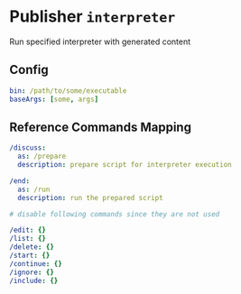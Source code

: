 # Publisher `interpreter`

Run specified interpreter with generated content

## Config

```yaml
bin: /path/to/some/executable
baseArgs: [some, args]
```

## Reference Commands Mapping

```yaml
/discuss:
  as: /prepare
  description: prepare script for interpreter execution

/end:
  as: /run
  description: run the prepared script

# disable following commands since they are not used

/edit: {}
/list: {}
/delete: {}
/start: {}
/continue: {}
/ignore: {}
/include: {}
```
